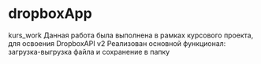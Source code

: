 # dropboxApp
kurs_work
Данная работа была выполнена в рамках курсового проекта, для освоения DropboxAPI v2
Реализован основной функционал: загрузка-выгрузка файла и сохранение в папку
